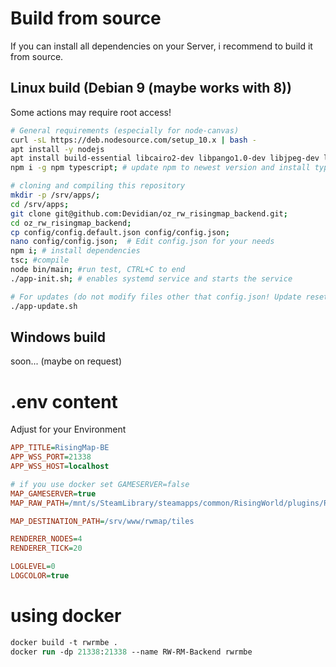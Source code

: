 
# Build from source
If you can install all dependencies on your Server, i recommend to build it from source.

## Linux build (Debian 9 (maybe works with 8))

Some actions may require root access!

```bash
# General requirements (especially for node-canvas)
curl -sL https://deb.nodesource.com/setup_10.x | bash -
apt install -y nodejs
apt install build-essential libcairo2-dev libpango1.0-dev libjpeg-dev libgif-dev librsvg2-dev git;
npm i -g npm typescript; # update npm to newest version and install typescript compiler

# cloning and compiling this repository
mkdir -p /srv/apps/;
cd /srv/apps;
git clone git@github.com:Devidian/oz_rw_risingmap_backend.git;
cd oz_rw_risingmap_backend;
cp config/config.default.json config/config.json;
nano config/config.json;  # Edit config.json for your needs
npm i; # install dependencies
tsc; #compile
node bin/main; #run test, CTRL+C to end
./app-init.sh; # enables systemd service and starts the service

# For updates (do not modify files other that config.json! Update resets all other changes)
./app-update.sh
```

## Windows build
soon... (maybe on request)


# .env content
Adjust for your Environment

```ini
APP_TITLE=RisingMap-BE
APP_WSS_PORT=21338
APP_WSS_HOST=localhost

# if you use docker set GAMESERVER=false
MAP_GAMESERVER=true
MAP_RAW_PATH=/mnt/s/SteamLibrary/steamapps/common/RisingWorld/plugins/RisingMaps/tiles/

MAP_DESTINATION_PATH=/srv/www/rwmap/tiles

RENDERER_NODES=4
RENDERER_TICK=20

LOGLEVEL=0
LOGCOLOR=true
```

# using docker
```ps
docker build -t rwrmbe .
docker run -dp 21338:21338 --name RW-RM-Backend rwrmbe
```